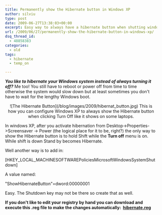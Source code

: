 ```yaml
---
title: Permanently show the Hibernate button in Windows XP
author: silviu
type: post
date: 2009-06-27T13:38:03+00:00
excerpt: Easy way to always have a hibernate button when shutting windows xp down. Just a quick registry hack and you are set !
url: /2009/06/27/permanently-show-the-hibernate-button-in-windows-xp/
dsq_thread_id:
  - 48858383
categories:
  - old
tags:
  - hibernate
  - temp_on

---
```

_**You like to hibernate your Windows system instead of always turning it off?**_ Me too! You still have to reboot or power off from time to time otherwise the system would slow down but at least sometimes you don't have to wait for the lengthy Windows boot.

<p style="text-align: center">
  ![The Hibernate Button](/blog/images/2009/hibernat_button.jpg) This is how you can configure Windows XP to always show the Hibernate button when clicking Turn Off like it shows on some laptops.
</p>

In windows XP, after you activate hibernation from Desktop->Properties->Screensaver -> Power (the logical place for it to be, right?) the only way to show the Hibernate button is to hold Shift while the **Turn off** menu is on. While shift is down Stand by becomes Hibernate.

Well another way is to add in:

[HKEY_LOCAL_MACHINESOFTWAREPoliciesMicrosoftWindowsSystemShutdown]

A value named:

"ShowHibernateButton"=dword:00000001

Easy. The Shutdown key may not be there so create that as well.

**If you don't like to edit your registry by hand you can download and execute this .reg file to make the changes automatically:  [hibernate.reg][1]**

 [1]: http://blog.silviuvulcan.ro/wp-content/uploads/sites/2/2009/06/hibernate.reg